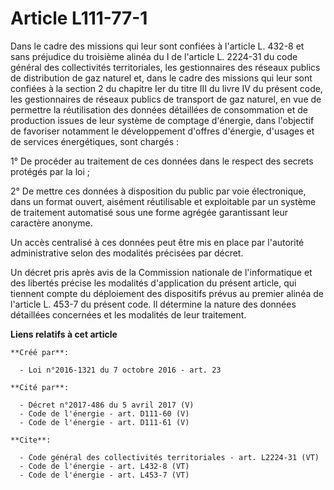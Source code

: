 # Article L111-77-1

Dans le cadre des missions qui leur sont confiées à l'article L. 432-8 et sans préjudice du troisième alinéa du I de
l'article L. 2224-31 du code général des collectivités territoriales, les gestionnaires des réseaux publics de distribution
de gaz naturel et, dans le cadre des missions qui leur sont confiées à la section 2 du chapitre Ier du titre III du livre IV
du présent code, les gestionnaires de réseaux publics de transport de gaz naturel, en vue de permettre la réutilisation des
données détaillées de consommation et de production issues de leur système de comptage d'énergie, dans l'objectif de
favoriser notamment le développement d'offres d'énergie, d'usages et de services énergétiques, sont chargés : 

1° De procéder au traitement de ces données dans le respect des secrets protégés par la loi ; 

2° De mettre ces données à disposition du public par voie électronique, dans un format ouvert, aisément réutilisable et
exploitable par un système de traitement automatisé sous une forme agrégée garantissant leur caractère anonyme. 

Un accès centralisé à ces données peut être mis en place par l'autorité administrative selon des modalités précisées par
décret. 

Un décret pris après avis de la Commission nationale de l'informatique et des libertés précise les modalités d'application du
présent article, qui tiennent compte du déploiement des dispositifs prévus au premier alinéa de l'article L. 453-7 du présent
code. Il détermine la nature des données détaillées concernées et les modalités de leur traitement.

**Liens relatifs à cet article**

	**Créé par**:

	  - Loi n°2016-1321 du 7 octobre 2016 - art. 23

	**Cité par**:

	  - Décret n°2017-486 du 5 avril 2017 (V)
	  - Code de l'énergie - art. D111-60 (V)
	  - Code de l'énergie - art. D111-61 (V)

	**Cite**:

	  - Code général des collectivités territoriales - art. L2224-31 (VT)
	  - Code de l'énergie - art. L432-8 (VT)
	  - Code de l'énergie - art. L453-7 (VT)
